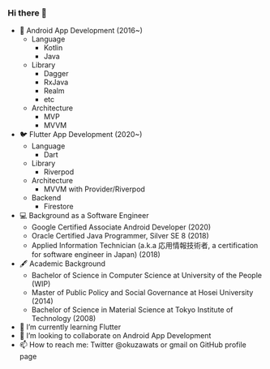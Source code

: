 ### Hi there 👋

- 🤖 Android App Development (2016~)
  - Language
    - Kotlin
    - Java
  - Library
    - Dagger
    - RxJava
    - Realm
    - etc
  - Architecture
    - MVP
    - MVVM
- 🐦 Flutter App Development (2020~)
  - Language
    - Dart
  - Library
    - Riverpod
  - Architecture
    - MVVM with Provider/Riverpod
  - Backend
    - Firestore
- 💻 Background as a Software Engineer 
  - Google Certified Associate Android Developer (2020)
  - Oracle Certified Java Programmer, Silver SE 8 (2018)
  - Applied Information Technician (a.k.a 応用情報技術者, a certification for software engineer in Japan) (2018)
- 🖋 Academic Background
  - Bachelor of Science in Computer Science at University of the People (WIP)
  - Master of Public Policy and Social Governance at Hosei University (2014)
  - Bachelor of Science in Material Science at Tokyo Institute of Technology (2008)
- 🌱 I’m currently learning Flutter
- 👯 I’m looking to collaborate on Android App Development
- 📫 How to reach me: Twitter @okuzawats or gmail on GitHub profile page
